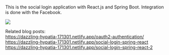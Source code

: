 ###
This is the social login application with React.js and Spring Boot.
Integration is done with the Facebook.

![](https://drive.google.com/uc?export=view&amp;id=1lNCjKrBBZRH5KklGyKsX8hJpjHlE-VbF)


Related blog posts:  
https://dazzling-hypatia-171301.netlify.app/oauth2-authentication/   
https://dazzling-hypatia-171301.netlify.app/social-login-spring-react   
https://dazzling-hypatia-171301.netlify.app/social-login-spring-react-2   